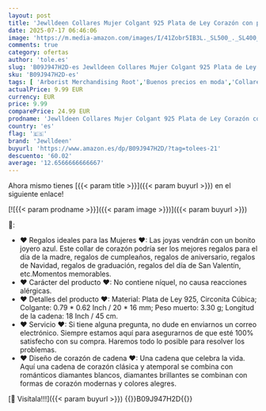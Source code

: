 ```yaml
---
layout: post
title: 'Jewlldeen Collares Mujer Colgant 925 Plata de Ley Corazón con para Regalo Navidad Originales Cadena 18 Inch Longitud'
date: 2025-07-17 06:46:06
image: 'https://m.media-amazon.com/images/I/41Zobr5IB3L._SL500_._SL400_.jpg'
comments: true
category: ofertas
author: 'tole.es'
slug: 'B09J947H2D-es Jewlldeen Collares Mujer Colgant 925 Plata de Ley Corazón...'
sku: 'B09J947H2D-es'
tags: [ 'Arborist Merchandising Root','Buenos precios en moda','Collares  para mujer','Jewellery','Joyería para mujer','Moda','Moda Mujer','Selecciones de moda que son tendencia esta semana','Self Service','Special Features Stores','c8538d25-3af9-48d3-aeff-5f3ce5572a36_0','c8538d25-3af9-48d3-aeff-5f3ce5572a36_3301','c8538d25-3af9-48d3-aeff-5f3ce5572a36_7601','de','jewlldeen','ley','navidad','plata','🇪🇸', ]
actualPrice: 9.99 EUR
currency: EUR
price: 9.99
comparePrice: 24.99 EUR
prodname: 'Jewlldeen Collares Mujer Colgant 925 Plata de Ley Corazón con para Regalo Navidad Originales Cadena 18 Inch Longitud'
country: 'es'
flag: '🇪🇸'
brand: 'Jewlldeen'
buyurl: 'https://www.amazon.es/dp/B09J947H2D/?tag=tolees-21'
descuento: '60.02'
average: '12.6566666666667'
---
```


Ahora mismo tienes [{{< param title >}}]({{< param buyurl >}}) en el siguiente enlace!

[![{{< param prodname >}}]({{< param image >}})]({{< param buyurl >}})

🔎:

- ♥ Regalos ideales para las Mujeres ♥: Las joyas vendrán con un bonito joyero azul. Este collar de corazón podría ser los mejores regalos para el día de la madre, regalos de cumpleaños, regalos de aniversario, regalos de Navidad, regalos de graduación, regalos del día de San Valentín, etc.Momentos memorables.
- ♥ Carácter del producto ♥: No contiene níquel, no causa reacciones alérgicas.
- ♥ Detalles del producto ♥: Material: Plata de Ley 925, Circonita Cúbica; Colgante: 0.79 * 0.62 Inch / 20 * 16 mm; Peso muerto: 3.30 g; Longitud de la cadena: 18 Inch / 45 cm.
- ♥ Servicio ♥: Si tiene alguna pregunta, no dude en enviarnos un correo electrónico. Siempre estamos aquí para asegurarnos de que esté 100% satisfecho con su compra. Haremos todo lo posible para resolver los problemas.
- ♥ Diseño de corazón de cadena ♥: Una cadena que celebra la vida. Aquí una cadena de corazón clásica y atemporal se combina con románticos diamantes blancos, diamantes brillantes se combinan con formas de corazón modernas y colores alegres.

[🛒 Visítala!!!]({{< param buyurl >}})
{{<world>}}B09J947H2D{{</world>}}
